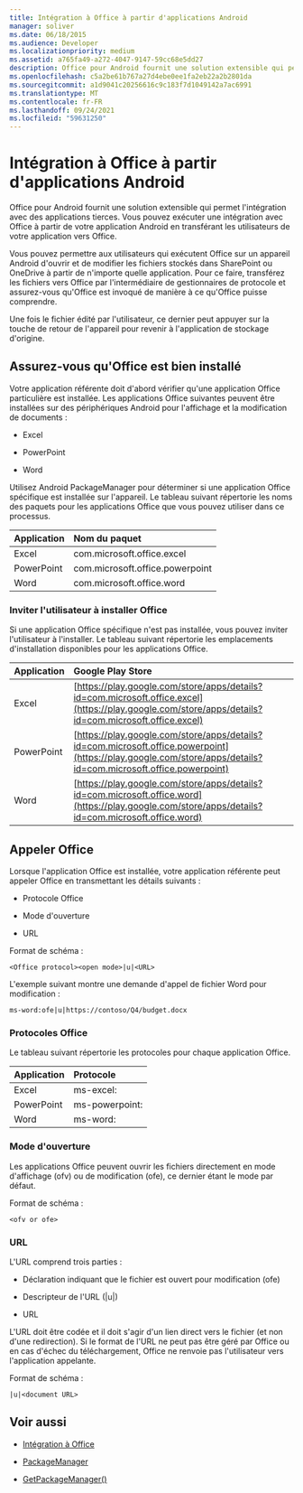 ```yaml
---
title: Intégration à Office à partir d'applications Android
manager: soliver
ms.date: 06/18/2015
ms.audience: Developer
ms.localizationpriority: medium
ms.assetid: a765fa49-a272-4047-9147-59cc68e5dd27
description: Office pour Android fournit une solution extensible qui permet l'intégration avec des applications tierces. Vous pouvez exécuter une intégration avec Office à partir de votre application Android en transférant les utilisateurs de votre application vers Office.
ms.openlocfilehash: c5a2be61b767a27d4ebe0ee1fa2eb22a2b2801da
ms.sourcegitcommit: a1d9041c20256616c9c183f7d1049142a7ac6991
ms.translationtype: MT
ms.contentlocale: fr-FR
ms.lasthandoff: 09/24/2021
ms.locfileid: "59631250"
---
```

# <a name="integrate-with-office-from-android-applications"></a>Intégration à Office à partir d'applications Android

Office pour Android fournit une solution extensible qui permet l'intégration avec des applications tierces. Vous pouvez exécuter une intégration avec Office à partir de votre application Android en transférant les utilisateurs de votre application vers Office.
  
Vous pouvez permettre aux utilisateurs qui exécutent Office sur un appareil Android d'ouvrir et de modifier les fichiers stockés dans SharePoint ou OneDrive à partir de n'importe quelle application. Pour ce faire, transférez les fichiers vers Office par l'intermédiaire de gestionnaires de protocole et assurez-vous qu'Office est invoqué de manière à ce qu'Office puisse comprendre.
  
Une fois le fichier édité par l'utilisateur, ce dernier peut appuyer sur la touche de retour de l'appareil pour revenir à l'application de stockage d'origine.
  
## <a name="verify-that-office-has-been-installed"></a>Assurez-vous qu'Office est bien installé

Votre application référente doit d'abord vérifier qu'une application Office particulière est installée. Les applications Office suivantes peuvent être installées sur des périphériques Android pour l'affichage et la modification de documents : 
  
- Excel
    
- PowerPoint
    
- Word
    
Utilisez Android PackageManager pour déterminer si une application Office spécifique est installée sur l'appareil. Le tableau suivant répertorie les noms des paquets pour les applications Office que vous pouvez utiliser dans ce processus.
  
|**Application**|**Nom du paquet**|
|:-----|:-----|
|Excel  <br/> |com.microsoft.office.excel  <br/> |
|PowerPoint  <br/> |com.microsoft.office.powerpoint  <br/> |
|Word  <br/> |com.microsoft.office.word  <br/> |
   
### <a name="prompt-the-user-to-install-office"></a>Inviter l'utilisateur à installer Office

Si une application Office spécifique n'est pas installée, vous pouvez inviter l'utilisateur à l'installer. Le tableau suivant répertorie les emplacements d'installation disponibles pour les applications Office.
  
|**Application**|**Google Play Store**|
|:-----|:-----|
|Excel  <br/> |[https://play.google.com/store/apps/details?id=com.microsoft.office.excel](https://play.google.com/store/apps/details?id=com.microsoft.office.excel) <br/> |
|PowerPoint  <br/> |[https://play.google.com/store/apps/details?id=com.microsoft.office.powerpoint](https://play.google.com/store/apps/details?id=com.microsoft.office.powerpoint) <br/> |
|Word  <br/> |[https://play.google.com/store/apps/details?id=com.microsoft.office.word](https://play.google.com/store/apps/details?id=com.microsoft.office.word) <br/> |
   
## <a name="invoke-office"></a>Appeler Office

Lorsque l'application Office est installée, votre application référente peut appeler Office en transmettant les détails suivants :
  
- Protocole Office
    
- Mode d'ouverture
    
- URL
    
Format de schéma :
  
 `<Office protocol><open mode>|u|<URL>`
  
L'exemple suivant montre une demande d'appel de fichier Word pour modification :
  
 `ms-word:ofe|u|https://contoso/Q4/budget.docx`
  
### <a name="office-protocols"></a>Protocoles Office

Le tableau suivant répertorie les protocoles pour chaque application Office.
  
|**Application**|**Protocole**|
|:-----|:-----|
|Excel  <br/> |ms-excel:  <br/> |
|PowerPoint  <br/> |ms-powerpoint:  <br/> |
|Word  <br/> |ms-word:  <br/> |
   
### <a name="open-mode"></a>Mode d'ouverture

Les applications Office peuvent ouvrir les fichiers directement en mode d'affichage (ofv) ou de modification (ofe), ce dernier étant le mode par défaut.
  
Format de schéma :
  
 `<ofv or ofe>`
  
### <a name="url"></a>URL

L'URL comprend trois parties :
  
- Déclaration indiquant que le fichier est ouvert pour modification (ofe)
    
- Descripteur de l'URL (|u|)
    
- URL
    
L'URL doit être codée et il doit s'agir d'un lien direct vers le fichier (et non d'une redirection). Si le format de l'URL ne peut pas être géré par Office ou en cas d'échec du téléchargement, Office ne renvoie pas l'utilisateur vers l'application appelante.
  
Format de schéma :
  
 `|u|<document URL>`
  
## <a name="see-also"></a>Voir aussi
<a name="bk_addresources"> </a>

- [Intégration à Office](integrate-with-office.md)
    
- [PackageManager](https://developer.android.com/reference/android/content/pm/PackageManager.html)
    
- [GetPackageManager()](https://developer.android.com/reference/android/content/Context.html)
    


